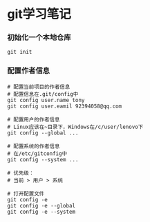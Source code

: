 # git学习笔记
### 初始化一个本地仓库
    git init
### 配置作者信息
    # 配置当前项目的作者信息 
    # 配置信息在.git/config中
    git config user.name tony
    git config user.eamil 92394058@qq.com
    
    # 配置用户的作者信息
    # Linux应该在~目录下，Windows在/c/user/lenovo下
    git config --global ...
    
    # 配置系统的作者信息
    # 在/etc/gitconfig中
    git config --system ...
    
    # 优先级：
    # 当前 > 用户 > 系统

    # 打开配置文件
    git config -e
    git config -e --global
    git config -e --system